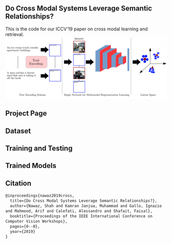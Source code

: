 ## Do Cross Modal Systems Leverage Semantic Relationships?
This is the code for our ICCV'19 paper on cross modal learning and retrieval.
<img src="imgs/architecture.png"/>

## Project Page

## Dataset

## Training and Testing

## Trained Models

## Citation
```
@inproceedings{nawaz2019cross,
  title={Do Cross Modal Systems Leverage Semantic Relationships?},
  author={Nawaz, Shah and Kamran Janjua, Muhammad and Gallo, Ignazio and Mahmood, Arif and Calefati, Alessandro and Shafait, Faisal},
  booktitle={Proceedings of the IEEE International Conference on Computer Vision Workshops},
  pages={0--0},
  year={2019}
}
```

